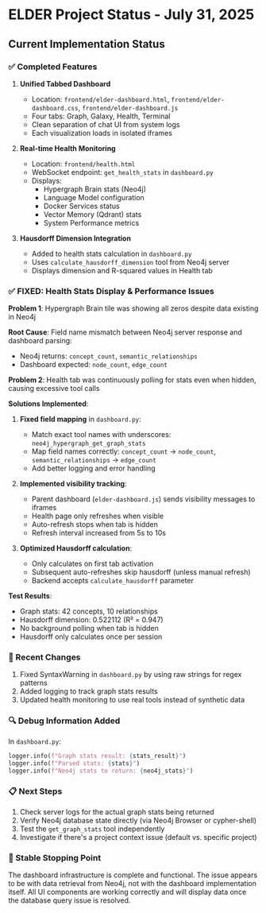 # ELDER Project Status - July 31, 2025

## Current Implementation Status

### ✅ Completed Features

1. **Unified Tabbed Dashboard**
   - Location: `frontend/elder-dashboard.html`, `frontend/elder-dashboard.css`, `frontend/elder-dashboard.js`
   - Four tabs: Graph, Galaxy, Health, Terminal
   - Clean separation of chat UI from system logs
   - Each visualization loads in isolated iframes

2. **Real-time Health Monitoring**
   - Location: `frontend/health.html`
   - WebSocket endpoint: `get_health_stats` in `dashboard.py`
   - Displays:
     - Hypergraph Brain stats (Neo4j)
     - Language Model configuration
     - Docker Services status
     - Vector Memory (Qdrant) stats
     - System Performance metrics

3. **Hausdorff Dimension Integration**
   - Added to health stats calculation in `dashboard.py`
   - Uses `calculate_hausdorff_dimension` tool from Neo4j server
   - Displays dimension and R-squared values in Health tab

### ✅ FIXED: Health Stats Display & Performance Issues

**Problem 1**: Hypergraph Brain tile was showing all zeros despite data existing in Neo4j

**Root Cause**: Field name mismatch between Neo4j server response and dashboard parsing:
- Neo4j returns: `concept_count`, `semantic_relationships`
- Dashboard expected: `node_count`, `edge_count`

**Problem 2**: Health tab was continuously polling for stats even when hidden, causing excessive tool calls

**Solutions Implemented**:

1. **Fixed field mapping** in `dashboard.py`:
   - Match exact tool names with underscores: `neo4j_hypergraph_get_graph_stats`
   - Map field names correctly: `concept_count` → `node_count`, `semantic_relationships` → `edge_count`
   - Add better logging and error handling

2. **Implemented visibility tracking**:
   - Parent dashboard (`elder-dashboard.js`) sends visibility messages to iframes
   - Health page only refreshes when visible
   - Auto-refresh stops when tab is hidden
   - Refresh interval increased from 5s to 10s

3. **Optimized Hausdorff calculation**:
   - Only calculates on first tab activation
   - Subsequent auto-refreshes skip hausdorff (unless manual refresh)
   - Backend accepts `calculate_hausdorff` parameter

**Test Results**:
- Graph stats: 42 concepts, 10 relationships  
- Hausdorff dimension: 0.522112 (R² = 0.947)
- No background polling when tab is hidden
- Hausdorff only calculates once per session

### 📝 Recent Changes

1. Fixed SyntaxWarning in `dashboard.py` by using raw strings for regex patterns
2. Added logging to track graph stats results
3. Updated health monitoring to use real tools instead of synthetic data

### 🔍 Debug Information Added

In `dashboard.py`:
```python
logger.info(f"Graph stats result: {stats_result}")
logger.info(f"Parsed stats: {stats}")
logger.info(f"Neo4j stats to return: {neo4j_stats}")
```

### 📋 Next Steps

1. Check server logs for the actual graph stats being returned
2. Verify Neo4j database state directly (via Neo4j Browser or cypher-shell)
3. Test the `get_graph_stats` tool independently
4. Investigate if there's a project context issue (default vs. specific project)

### 🛑 Stable Stopping Point

The dashboard infrastructure is complete and functional. The issue appears to be with data retrieval from Neo4j, not with the dashboard implementation itself. All UI components are working correctly and will display data once the database query issue is resolved.
